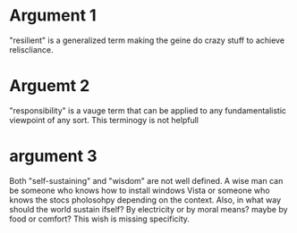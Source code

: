 # Argument 1
"resilient" is a generalized term making the geine do crazy stuff to achieve reliscliance. 

# Arguemt 2
"responsibility" is a vauge term that can be applied to any fundamentalistic viewpoint of any sort. This terminogy is not helpfull

# argument 3

Both "self-sustaining" and "wisdom" are not well defined. A wise man can be someone who knows how to install windows Vista or someone who knows the stocs pholosohpy depending on the context. Also, in what way should the world sustain ifself? By electricity or by moral means? maybe by food or comfort? This wish is missing specificity. 

